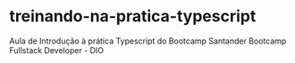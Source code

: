 # treinando-na-pratica-typescript
Aula de Introdução à prática Typescript do Bootcamp Santander Bootcamp Fullstack Developer - DIO
